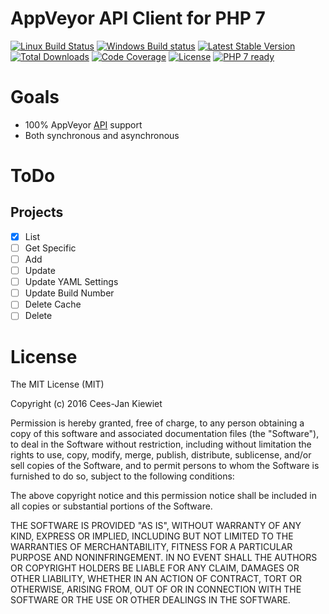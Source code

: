 # AppVeyor API Client for PHP 7

[![Linux Build Status](https://travis-ci.org/php-api-clients/appveyor.svg?branch=master)](https://appveyor-ci.org/php-api-clients/appveyor)
[![Windows Build status](https://ci.appveyor.com/api/projects/status/te8w27ucqo5263nn?svg=true)](https://ci.appveyor.com/project/php-api-clients/appveyor)
[![Latest Stable Version](https://poser.pugx.org/api-clients/appveyor/v/stable.png)](https://packagist.org/packages/api-clients/appveyor)
[![Total Downloads](https://poser.pugx.org/api-clients/appveyor/downloads.png)](https://packagist.org/packages/api-clients/appveyor)
[![Code Coverage](https://scrutinizer-ci.com/g/php-api-clients/appveyor/badges/coverage.png?b=master)](https://scrutinizer-ci.com/g/php-api-clients/appveyor/?branch=master)
[![License](https://poser.pugx.org/api-clients/appveyor/license.png)](https://packagist.org/packages/api-clients/appveyor)
[![PHP 7 ready](http://php7ready.timesplinter.ch/php-api-clients/appveyor/badge.svg)](https://appveyor-ci.org/php-api-clients/appveyor)


# Goals

* 100% AppVeyor [API](http://www.appveyor.com/docs/api) support
* Both synchronous and asynchronous

# ToDo

## Projects

- [X] List
- [ ] Get Specific
- [ ] Add
- [ ] Update
- [ ] Update YAML Settings
- [ ] Update Build Number
- [ ] Delete Cache
- [ ] Delete

# License

The MIT License (MIT)

Copyright (c) 2016 Cees-Jan Kiewiet

Permission is hereby granted, free of charge, to any person obtaining a copy
of this software and associated documentation files (the "Software"), to deal
in the Software without restriction, including without limitation the rights
to use, copy, modify, merge, publish, distribute, sublicense, and/or sell
copies of the Software, and to permit persons to whom the Software is
furnished to do so, subject to the following conditions:

The above copyright notice and this permission notice shall be included in all
copies or substantial portions of the Software.

THE SOFTWARE IS PROVIDED "AS IS", WITHOUT WARRANTY OF ANY KIND, EXPRESS OR
IMPLIED, INCLUDING BUT NOT LIMITED TO THE WARRANTIES OF MERCHANTABILITY,
FITNESS FOR A PARTICULAR PURPOSE AND NONINFRINGEMENT. IN NO EVENT SHALL THE
AUTHORS OR COPYRIGHT HOLDERS BE LIABLE FOR ANY CLAIM, DAMAGES OR OTHER
LIABILITY, WHETHER IN AN ACTION OF CONTRACT, TORT OR OTHERWISE, ARISING FROM,
OUT OF OR IN CONNECTION WITH THE SOFTWARE OR THE USE OR OTHER DEALINGS IN THE
SOFTWARE.
